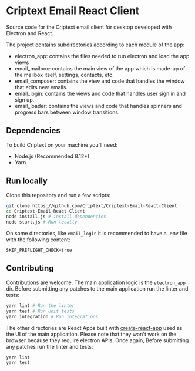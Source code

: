 # Criptext Email React Client

Source code for the Criptext email client for desktop developed with Electron and React.

The project contains subdirectories according to each module of the app:
* electron_app: contains the files needed to run electron and load the app views
* email_mailbox: contains the main view of the app which is made-up of the mailbox itself, settings, contacts, etc.
* email_composer: contains the view and code that handles the window that edits new emails.
* email_login: contains the views and code that handles user sign in and sign up.
* email_loader: contains the views and code that handles spinners and progress bars between window transitions.

## Dependencies

To build Criptext on your machine you'll need:

* Node.js (Recommended 8.12+) 
* Yarn

## Run locally

Clone this repository and run a few scripts:

``` bash
git clone https://github.com/Criptext/Criptext-Email-React-Client
cd Criptext-Email-React-Client
node install.js # install dependencies
node start.js # Run locally
```

On some directories, like `email_login` it is recommended to have a .env file 
with the following content:

```
SKIP_PREFLIGHT_CHECK=true
```

## Contributing

Contributions are welcome. The main application logic is the `electron_app` dir. 
Before submitting any patches to the main application run the linter and tests:

``` bash
yarn lint # Run the linter
yarn test # Run unit tests
yarn integration # Run integrations
```

The other directories are React Apps built with [create-react-app](
https://github.com/facebook/create-react-app) used as the UI of the main 
application. Please note that they won't work on the browser because they 
require electron APIs. Once again, Before submitting any patches run the linter 
and tests:

``` bash
yarn lint 
yarn test 
```
